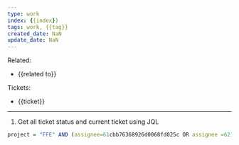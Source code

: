 ```yaml
---
type: work
index: {{index}}
tags: work, {{tag}}
created_date: NaN
update_date: NaN
---
```

Related: 
- {{related to}}

Tickets: 
- {{ticket}}

----

1. Get all ticket status and current ticket using JQL 
```q
project = "FFE" AND (assignee=61cbb76368926d0068fd025c OR assignee =6215ad9cba649b006aac8e04 OR assignee=637354fff48fbd9b62d37285 ) AND sprint in openSprints () ORDER BY created DESC
```